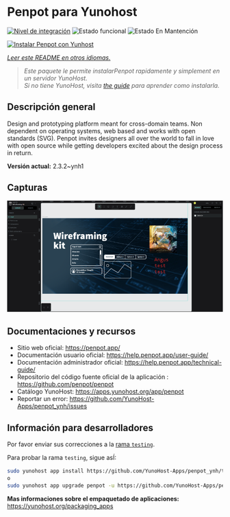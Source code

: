 <!--
Este archivo README esta generado automaticamente<https://github.com/YunoHost/apps/tree/master/tools/readme_generator>
No se debe editar a mano.
-->

# Penpot para Yunohost

[![Nivel de integración](https://dash.yunohost.org/integration/penpot.svg)](https://ci-apps.yunohost.org/ci/apps/penpot/) ![Estado funcional](https://ci-apps.yunohost.org/ci/badges/penpot.status.svg) ![Estado En Mantención](https://ci-apps.yunohost.org/ci/badges/penpot.maintain.svg)

[![Instalar Penpot con Yunhost](https://install-app.yunohost.org/install-with-yunohost.svg)](https://install-app.yunohost.org/?app=penpot)

*[Leer este README en otros idiomas.](./ALL_README.md)*

> *Este paquete le permite instalarPenpot rapidamente y simplement en un servidor YunoHost.*  
> *Si no tiene YunoHost, visita [the guide](https://yunohost.org/install) para aprender como instalarla.*

## Descripción general

Design and prototyping platform meant for cross-domain teams. Non dependent on operating systems, web based and works with open standards (SVG). Penpot invites designers all over the world to fall in love with open source while getting developers excited about the design process in return.

**Versión actual:** 2.3.2~ynh1

## Capturas

![Captura de Penpot](./doc/screenshots/penpot.png)

## Documentaciones y recursos

- Sitio web oficial: <https://penpot.app/>
- Documentación usuario oficial: <https://help.penpot.app/user-guide/>
- Documentación administrador oficial: <https://help.penpot.app/technical-guide/>
- Repositorio del código fuente oficial de la aplicación : <https://github.com/penpot/penpot>
- Catálogo YunoHost: <https://apps.yunohost.org/app/penpot>
- Reportar un error: <https://github.com/YunoHost-Apps/penpot_ynh/issues>

## Información para desarrolladores

Por favor enviar sus correcciones a la [rama `testing`](https://github.com/YunoHost-Apps/penpot_ynh/tree/testing).

Para probar la rama `testing`, sigue asÍ:

```bash
sudo yunohost app install https://github.com/YunoHost-Apps/penpot_ynh/tree/testing --debug
o
sudo yunohost app upgrade penpot -u https://github.com/YunoHost-Apps/penpot_ynh/tree/testing --debug
```

**Mas informaciones sobre el empaquetado de aplicaciones:** <https://yunohost.org/packaging_apps>
